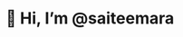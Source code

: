 <h1>👋 Hi, I’m @saiteemara <h2>

<!---
saiteemara/saiteemara is a ✨ special ✨ repository because its `README.md` (this file) appears on your GitHub profile.
You can click the Preview link to take a look at your changes.
--->
